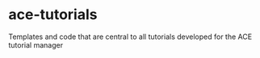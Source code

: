 # ace-tutorials
Templates and code that are central to all tutorials developed for the ACE tutorial manager
